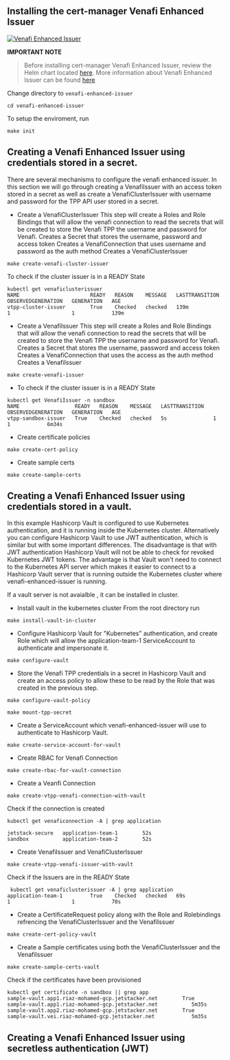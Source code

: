 ## Installing the cert-manager Venafi Enhanced Issuer

[![Venafi Enhanced Issuer](https://img.youtube.com/vi/UTOropif5wk/0.jpg)](https://www.youtube.com/watch?v=UTOropif5wk)


**IMPORTANT NOTE**
> Before installing cert-manager Venafi Enhanced Issuer, review the Helm chart located [here](../venafi-enhanced-issuer/templates/values.yaml). 
More information about Venafi Enhanced Issuer can be found [here](https://platform.jetstack.io/documentation/installation/venafi-enhanced-issuer)


Change directory to `venafi-enhanced-issuer`

```
cd venafi-enhanced-issuer
```
To setup the enviroment, run
```
make init
```

## Creating a Venafi Enhanced Issuer using credentials stored in a secret. 

There are several mechanisms to configure the venafi enhanced issuer. In this section we will go through creating a VenafiIssuer with an access token stored in a secret as well as create a VenafiClusterIssuer with username and password for the TPP API user stored in a secret.

- Create a VenafiClusterIssuer 
    This step will create a Roles and Role Bindings that will allow the venafi connection to read the secrets that will be created to store the Venafi TPP the username and password for Venafi.
    Creates a Secret that stores the username, password and access token
    Creates a VenafiConnection that uses username and password as the auth method
    Creates a VenafiClusterIssuer

```
make create-venafi-cluster-issuer
```
To check if the cluster issuer is in a READY State

```
kubectl get venaficlusterissuer
NAME                       READY   REASON    MESSAGE   LASTTRANSITION   OBSERVEDGENERATION   GENERATION   AGE
vtpp-cluster-issuer        True    Checked   checked   139m             1                    1            139m
```

- Create a VenafiIssuer 
    This step will create a Roles and Role Bindings that will allow the venafi connection to read the secrets that will be created to store the Venafi TPP the username and password for Venafi.
    Creates a Secret that stores the username, password and access token
    Creates a VenafiConnection that uses the access as the auth method
    Creates a VenafiIssuer

```
make create-venafi-issuer
```
- To check if the cluster issuer is in a READY State

```
kubectl get VenafiIssuer -n sandbox                         
NAME                  READY   REASON    MESSAGE   LASTTRANSITION   OBSERVEDGENERATION   GENERATION   AGE
vtpp-sandbox-issuer   True    Checked   checked   5s               1                    1            6m34s
```

- Create certificate policies

```
make create-cert-policy                 
```
- Create sample certs

```
make create-sample-certs              
```

## Creating a Venafi Enhanced Issuer using credentials stored in a vault.

In this example Hashicorp Vault is configured to use Kubernetes authentication, and it is running inside the Kubernetes cluster. Alternatively you can configure Hashicorp Vault to use JWT authentication, which is similar but with some important differences. The disadvantage is that with JWT authentication Hashicorp Vault will not be able to check for revoked Kubernetes JWT tokens. The advantage is that Vault won't need to connect to the Kubernetes API server which makes it easier to connect to a Hashicorp Vault server that is running outside the Kubernetes cluster where venafi-enhanced-issuer is running.

If a vault server is not avaialble , it can be installed in cluster. 
- Install vault in the kubernetes cluster
From the root directory run 
```
make install-vault-in-cluster 

```

- Configure Hashicorp Vault for "Kubernetes" authentication, and create Role which will allow the application-team-1 ServiceAccount to authenticate and impersonate it.

```
make configure-vault
```

- Store the Venafi TPP credentials in a secret in Hashicorp Vault and create an access policy to allow these to be read by the Role that was created in the previous step.

```
make configure-vault-policy

```
```
make mount-tpp-secret

```
- Create a ServiceAccount which venafi-enhanced-issuer will use to authenticate to Hashicorp Vault.

```
make create-service-account-for-vault
```

- Create RBAC for Venafi Connection 
```
make create-rbac-for-vault-connection
```
- Create a Veanfi Connection

```
make create-vtpp-venafi-connection-with-vault
```
Check if the connection is created

```
kubectl get venaficonnection -A | grep application

jetstack-secure   application-team-1        52s
sandbox           application-team-2        52s
```

- Create VenafiIssuer and VenafiClusterIssuer

```
make create-vtpp-venafi-issuer-with-vault
```

Check if the Issuers are in the READY State 

```
 kubectl get venaficlusterissuer -A | grep application
application-team-1         True    Checked   checked   69s              1                    1            70s
```

- Create a CertificateRequest policy along with the Role and Rolebindings refrencing the VenafiClusterIssuer and the VenafiIssuer

```
make create-cert-policy-vault
```

- Create a Sample certificates using both the VenafiClusterIssuer and the VenafiIssuer

```
make create-sample-certs-vault
```
 Check if the certificates have been provisioned

 ```
kubectl get certificate -n sandbox || grep app
sample-vault.app1.riaz-mohamed-gcp.jetstacker.net        True    sample-vault.app1.riaz-mohamed-gcp.jetstacker.net           5m35s
sample-vault.app2.riaz-mohamed-gcp.jetstacker.net        True    sample-vault.vei.riaz-mohamed-gcp.jetstacker.net            5m35s
```

## Creating a Venafi Enhanced Issuer using secretless authentication (JWT)

